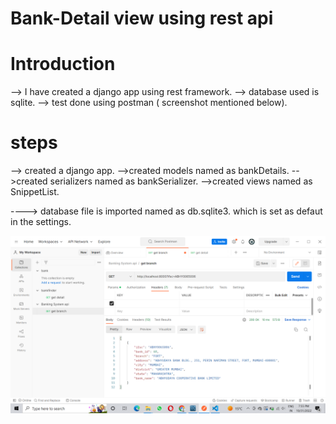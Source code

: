 # Bank-Detail view using rest api


# Introduction
--> I have created a django app using rest framework.
--> database used is sqlite.
--> test done using postman ( screenshot mentioned below).

# steps 
--> created a django app.
-->created models named as bankDetails.
-->created serializers named as bankSerializer.
-->created views named as SnippetList.

----> database file is imported named as db.sqlite3. which is set as defaut in the settings. 




<img src="Screenshot (140).png" />
